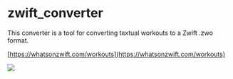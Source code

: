 # zwift_converter

This converter is a tool for converting textual workouts to a Zwift .zwo format.  

[https://whatsonzwift.com/workouts](https://whatsonzwift.com/workouts)

![](docs/Screenshot.png)
